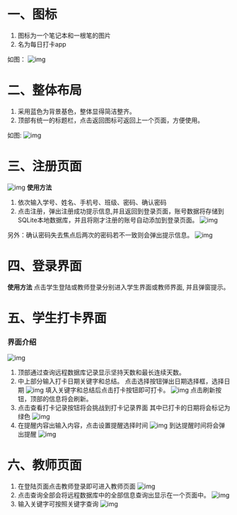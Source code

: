 # 一、图标
1. 图标为一个笔记本和一根笔的图片
2. 名为每日打卡app
   
如图：
![img](https://img2023.cnblogs.com/blog/2909356/202303/2909356-20230315152407627-355224968.png)
# 二、整体布局
1. 采用蓝色为背景基色，整体显得简洁整齐。
2. 顶部有统一的标题栏，点击返回图标可返回上一个页面，方便使用。

如图:
![img](https://img2023.cnblogs.com/blog/2909356/202303/2909356-20230315153014844-1179431825.png)
# 三、注册页面
![img](https://img2023.cnblogs.com/blog/2909356/202303/2909356-20230315153204169-1948949366.png)
**使用方法**
1. 依次输入学号、姓名、手机号、班级、密码、确认密码
2. 点击注册，弹出注册成功提示信息,并且返回到登录页面，账号数据将存储到SQLite本地数据库，并且将刚才注册的账号自动添加到登录页面。
   ![img](https://img2023.cnblogs.com/blog/2909356/202303/2909356-20230315154423242-1340132204.png)

另外：确认密码失去焦点后两次的密码若不一致则会弹出提示信息。
![img](https://img2023.cnblogs.com/blog/2909356/202303/2909356-20230315153732425-904564666.png)

# 四、登录界面
**使用方法**
点击学生登陆或教师登录分别进入学生界面或教师界面,
并且弹窗提示。

# 五、学生打卡界面
### 界面介绍
![img](https://img2023.cnblogs.com/blog/2909356/202303/2909356-20230315161656774-1579548890.png)
1. 顶部通过查询远程数据库记录显示坚持天数和最长连续天数。
2. 中上部分输入打卡日期关键字和总结。
    点击选择按钮弹出日期选择框，选择日期
    ![img](https://img2023.cnblogs.com/blog/2909356/202303/2909356-20230315162114339-693995347.png)
    填入关键字和总结后点击打卡按钮即可打卡。
    ![img](https://img2023.cnblogs.com/blog/2909356/202303/2909356-20230315162621158-350338282.png)
    点击刷新按钮，顶部的信息将会刷新。
3. 点击查看打卡记录按钮将会挑战到打卡记录界面
   其中已打卡的日期将会标记为绿色
    ![img](https://img2023.cnblogs.com/blog/2909356/202303/2909356-20230315162820168-1795256889.png)
4. 在提醒内容出输入内容，点击设置提醒选择时间
    ![img](https://img2023.cnblogs.com/blog/2909356/202303/2909356-20230315163101108-1298157421.png)
    到达提醒时间将会弹出提醒
    ![img](https://img2023.cnblogs.com/blog/2909356/202303/2909356-20230315163205746-556182604.png)
# 六、教师页面
1. 在登陆页面点击教师登录即可进入教师页面
![img](https://img2023.cnblogs.com/blog/2909356/202303/2909356-20230315163356373-1732278709.png)
2. 点击查询全部会将远程数据库中的全部信息查询出显示在一个页面中。
![img](https://img2023.cnblogs.com/blog/2909356/202303/2909356-20230315163512667-1492776413.png)
3. 输入关键字可按照关键字查询
   ![img](https://img2023.cnblogs.com/blog/2909356/202303/2909356-20230315163621367-1730483455.png)






